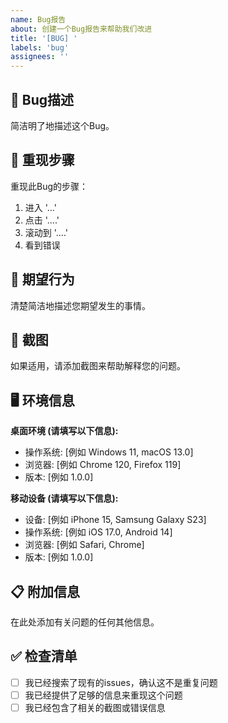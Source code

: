```yaml
---
name: Bug报告
about: 创建一个Bug报告来帮助我们改进
title: '[BUG] '
labels: 'bug'
assignees: ''
---
```


## 🐛 Bug描述
简洁明了地描述这个Bug。

## 🔄 重现步骤
重现此Bug的步骤：
1. 进入 '...'
2. 点击 '....'
3. 滚动到 '....'
4. 看到错误

## 🎯 期望行为
清楚简洁地描述您期望发生的事情。

## 📸 截图
如果适用，请添加截图来帮助解释您的问题。

## 🖥️ 环境信息
**桌面环境 (请填写以下信息):**
 - 操作系统: [例如 Windows 11, macOS 13.0]
 - 浏览器: [例如 Chrome 120, Firefox 119]
 - 版本: [例如 1.0.0]

**移动设备 (请填写以下信息):**
 - 设备: [例如 iPhone 15, Samsung Galaxy S23]
 - 操作系统: [例如 iOS 17.0, Android 14]
 - 浏览器: [例如 Safari, Chrome]
 - 版本: [例如 1.0.0]

## 📋 附加信息
在此处添加有关问题的任何其他信息。

## ✅ 检查清单
- [ ] 我已经搜索了现有的issues，确认这不是重复问题
- [ ] 我已经提供了足够的信息来重现这个问题
- [ ] 我已经包含了相关的截图或错误信息
